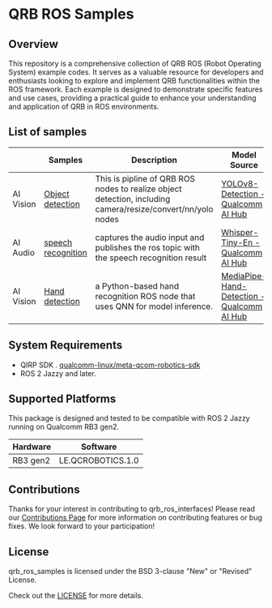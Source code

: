 # QRB ROS Samples

## Overview

This repository is a comprehensive collection of QRB ROS (Robot Operating System) example codes. It serves as a valuable resource for developers and enthusiasts looking to explore and implement QRB functionalities within the ROS framework. Each example is designed to demonstrate specific features and use cases, providing a practical guide to enhance your understanding and application of QRB in ROS environments.

## List of samples

|           | Samples                                                   | Description                                                  | Model Source                                                 |
| --------- | --------------------------------------------------------- | ------------------------------------------------------------ | ------------------------------------------------------------ |
| AI Vision | [Object detection](ai_vision/sample_object_detection/)    | This is pipline of QRB ROS nodes to realize object detection, including camera/resize/convert/nn/yolo nodes | [YOLOv8-Detection - Qualcomm AI Hub](https://aihub.qualcomm.com/models/yolov8_det?searchTerm=yolo&domain=Computer+Vision) |
| AI Audio  | [speech recognition](ai_audio/sample_speech_recognition/) | captures the audio input and publishes the ros topic with the speech recognition result | [Whisper-Tiny-En - Qualcomm AI Hub](https://aihub.qualcomm.com/iot/models/whisper_tiny_en?domain=Audio) |
| AI Vision  | [Hand detection](ai_vision/sample_hand_detection/) |  a Python-based hand recognition ROS node that uses QNN for model inference. | [MediaPipe-Hand-Detection - Qualcomm AI Hub](https://aihub.qualcomm.com/iot/models/mediapipe_hand) |

## System Requirements

- QIRP SDK . [qualcomm-linux/meta-qcom-robotics-sdk](https://github.com/qualcomm-linux/meta-qcom-robotics-sdk)
- ROS 2 Jazzy and later.

## Supported Platforms

This package is designed and tested to be compatible with ROS 2 Jazzy running on Qualcomm RB3 gen2.

| Hardware                        | Software                |
| ------------------------------- | ----------------------- |
| RB3 gen2                        | LE.QCROBOTICS.1.0       |

## Contributions

Thanks for your interest in contributing to qrb_ros_interfaces! Please read our [Contributions Page](CONTRIBUTING.md) for more information on contributing features or bug fixes. We look forward to your participation!

## License

qrb_ros_samples is licensed under the BSD 3-clause "New" or "Revised" License.

Check out the [LICENSE](LICENSE) for more details.
